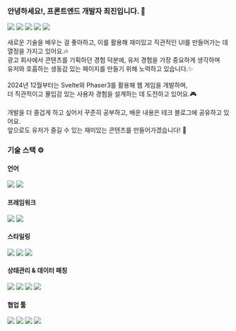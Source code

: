 ### 안녕하세요!, 프론트엔드 개발자 최진입니다. 👋

<p>
<a href="https://velog.io/@nwejin/posts" target="_blank"><img src="https://img.shields.io/badge/Velog-20C997.svg?style=flat-plastic&logo=velog&logoColor=white"/></a>
<a href="https://www.instagram.com/chljin123/" target="_blank"><img src="https://img.shields.io/badge/instagram-E4405F.svg?style=flat-plastic&logo=instagram&logoColor=white"/></a>
<a href="mailto:chlwls4m@gmail.com" target="_blank"><img src="https://img.shields.io/badge/chlwls4m@gmail.com-EA4335?style=flat-plastic&logo=Gmail&logoColor=white"/></a>
<a href="https://chlwls123.notion.site/b178303bd1c0419bacf7917c67487b58" target="_blank"><img src="https://img.shields.io/badge/이력서-018EF5?style=flat-plastic&logo=readme&logoColor=white"/></a>
<a href="https://chlwls123.notion.site/127a2de74eae80d5a87bfa555b8b3469" target="_blank"><img src="https://img.shields.io/badge/포트폴리오-4479A1?style=flat-plastic&logo=readme&logoColor=white"/></a></p>
<p>
새로운 기술을 배우는 걸 좋아하고, 이를 활용해 재미있고 직관적인 UI를 만들어가는 데 열정을 가지고 있어요.🔥<br/> 
광고 회사에서 콘텐츠를 기획하던 경험 덕분에, 유저 경험을 가장 중요하게 생각하며 <br/> 
유저와 호흡하는 생동감 있는 페이지를 만들기 위해 노력하고 있습니다.✨<br/><br/> 
2024년 12월부터는 Svelte와 Phaser3를 활용해 웹 게임을 개발하며, <br/>
더 직관적이고 몰입감 있는 사용자 경험을 설계하는 데 도전하고 있어요.🎮<br/><br/> 
개발을 더 즐겁게 하고 싶어서 꾸준히 공부하고, 배운 내용은 테크 블로그에 공유하고 있어요.<br/> 
앞으로도 유저가 즐길 수 있는 재미있는 콘텐츠를 만들어가겠습니다! 👏
</p>


### 기술 스택 ⚙️ 
#### 언어
<p>
<img src="https://img.shields.io/badge/-Javascript-F7DF1E?style=flat-plastic&logo=javascript&logoColor=white"/>
<img src="https://img.shields.io/badge/-TypeScript-396EB0?style=flat-plastic&logo=TypeScript&logoColor=white"/>
</p>

#### 프레임워크
<p>
<img src="https://img.shields.io/badge/-react-61DAFB?style=flat-plastic&logo=react&logoColor=white"/>
<img src="https://img.shields.io/badge/-Next.js-000000?style=flat-plastic&logo=nextdotjs&logoColor=white"/>
</p>

#### 스타일링
<p>
<img src="https://img.shields.io/badge/-Sass-CC6699?style=flat-plastic&logo=sass&logoColor=white"/>
<img src="https://img.shields.io/badge/-TailwindCSS-06B6D4?style=flat-plastic&logo=tailwindcss&logoColor=white"/>
<img src="https://img.shields.io/badge/-shadcn/ui-000000?style=flat-plastic&logo=shadcnui&logoColor=white"/>
</p>

#### 상태관리 & 데이터 패칭
<p>
<img src="https://img.shields.io/badge/-Redux-764ABC?style=flat-plastic&logo=redux&logoColor=white"/>
<img src="https://img.shields.io/badge/-Zustand-000000?style=flat-plastic&logo=&logoColor=white"/>
<img src="https://img.shields.io/badge/-React Query-FF4154?style=flat-plastic&logo=reactquery&logoColor=white"/>
<img src="https://img.shields.io/badge/-React Hook Form-EC5990?style=flat-plastic&logo=reacthookform&logoColor=white"/>
</p>

#### 협업 툴
<p>
<img src="https://img.shields.io/badge/-Slack-753188?style=flat-plastic&logo=Slack&logoColor=white"/>
<img src="https://img.shields.io/badge/-notion-000000?style=flat-plastic&logo=notion&logoColor=white"/>
<img src="https://img.shields.io/badge/-Figma-F24E1E?style=flat-plastic&logo=figma&logoColor=white"/>
<img src="https://img.shields.io/badge/-Github-2C272E?style=flat-plastic&logo=GitHub&logoColor=white"/>
</p>




